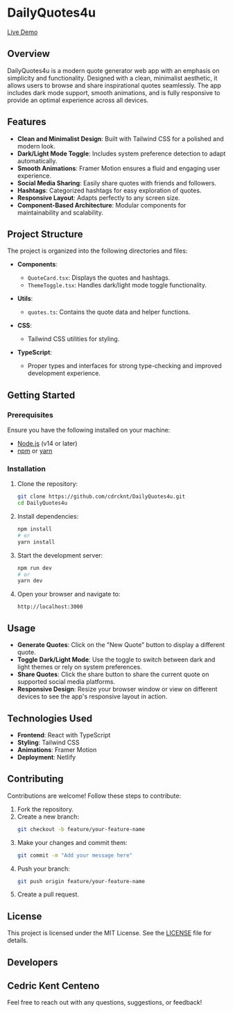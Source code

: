 # DailyQuotes4u

[Live Demo](https://dailyquotes-4u.netlify.app/)  

## Overview

DailyQuotes4u is a modern quote generator web app with an emphasis on simplicity and functionality. Designed with a clean, minimalist aesthetic, it allows users to browse and share inspirational quotes seamlessly. The app includes dark mode support, smooth animations, and is fully responsive to provide an optimal experience across all devices.

## Features

- **Clean and Minimalist Design**: Built with Tailwind CSS for a polished and modern look.
- **Dark/Light Mode Toggle**: Includes system preference detection to adapt automatically.
- **Smooth Animations**: Framer Motion ensures a fluid and engaging user experience.
- **Social Media Sharing**: Easily share quotes with friends and followers.
- **Hashtags**: Categorized hashtags for easy exploration of quotes.
- **Responsive Layout**: Adapts perfectly to any screen size.
- **Component-Based Architecture**: Modular components for maintainability and scalability.

## Project Structure

The project is organized into the following directories and files:

- **Components**:
  - `QuoteCard.tsx`: Displays the quotes and hashtags.
  - `ThemeToggle.tsx`: Handles dark/light mode toggle functionality.

- **Utils**:
  - `quotes.ts`: Contains the quote data and helper functions.

- **CSS**:
  - Tailwind CSS utilities for styling.

- **TypeScript**:
  - Proper types and interfaces for strong type-checking and improved development experience.

## Getting Started

### Prerequisites

Ensure you have the following installed on your machine:

- [Node.js](https://nodejs.org/) (v14 or later)
- [npm](https://www.npmjs.com/) or [yarn](https://yarnpkg.com/)

### Installation

1. Clone the repository:
   ```bash
   git clone https://github.com/cdrcknt/DailyQuotes4u.git
   cd DailyQuotes4u
   ```

2. Install dependencies:
   ```bash
   npm install
   # or
   yarn install
   ```

3. Start the development server:
   ```bash
   npm run dev
   # or
   yarn dev
   ```

4. Open your browser and navigate to:
   ```
   http://localhost:3000
   ```

## Usage

- **Generate Quotes**: Click on the "New Quote" button to display a different quote.
- **Toggle Dark/Light Mode**: Use the toggle to switch between dark and light themes or rely on system preferences.
- **Share Quotes**: Click the share button to share the current quote on supported social media platforms.
- **Responsive Design**: Resize your browser window or view on different devices to see the app's responsive layout in action.

## Technologies Used

- **Frontend**: React with TypeScript
- **Styling**: Tailwind CSS
- **Animations**: Framer Motion
- **Deployment**: Netlify


## Contributing

Contributions are welcome! Follow these steps to contribute:

1. Fork the repository.
2. Create a new branch:
   ```bash
   git checkout -b feature/your-feature-name
   ```
3. Make your changes and commit them:
   ```bash
   git commit -m "Add your message here"
   ```
4. Push your branch:
   ```bash
   git push origin feature/your-feature-name
   ```
5. Create a pull request.

## License

This project is licensed under the MIT License. See the [LICENSE](https://github.com/cdrcknt/DailyQuotes4u/blob/main/LICENSE) file for details.

## Developers

Cedric Kent Centeno
---

Feel free to reach out with any questions, suggestions, or feedback!

